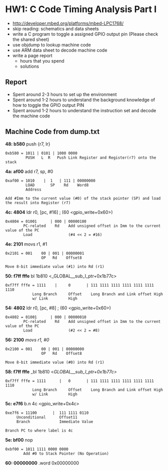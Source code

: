 # HW1: C Code Timing Analysis Part I

  - http://developer.mbed.org/platforms/mbed-LPC1768/
  - skip reading: schematics and data sheets
  - write a C program to toggle a assigned GPIO output pin
    (Please check the shared sheet)
  - use objdump to lookup machine code
  - use ARM data sheet to decode machine code
  - write a page report
    - hours that you spend
    - solutions 

## Report

  - Spent around 2-3 hours to set up the environment
  - Spent around 1-2 hours to understand the background knowledge of how to toggle the GPIO output PIN	
  - Spent around 1-2 hours to understand the instruction set and decode the machine code

## Machine Code from dump.txt

**48:	b580**	push	{r7, lr}

	0xb580 = 1011 | 0101 | 1000 0000
		 	 PUSH   L  R   Push Link Register and Register(r7) onto the stack

**4a:	af00**	add	r7, sp, #0

	0xaf00 = 1010 	 | 	1 	| 111 | 00000000
		 	 LOAD		SP	  Rd	Word8
		 	 Address 

	Add #Imm to the current value (#0) of the stack pointer (SP) and load the result into Register (r7)

**4c:	4804**	ldr	r0, [pc, #16]	; (60 <gpio_write+0x60>)

	0x4804 = 01001		| 000 | 00000100
		 	PC-related	  Rd	Add unsigned offset in Imm to the current value of the PC	
		 	Load				(#4 << 2 = #16)

**4e:	2101**  movs	r1, #1

	0x2101 = 001	00 | 001 | 00000001
			 		OP   Rd    Offset8

	Move 8-bit immediate value (#1) into Rd (r1)

**50:	f7ff fffe**	bl	1b810 <_GLOBAL__sub_I_ptr+0x1b77c>

	0xf7ff fffe = 1111 	  | 	0 		| 111 1111 1111 1111 1111 1111 1110
		      	Long Branch		Offset	  Long Branch and Link offset High
		      	w/ Link			High

**54:	4802**	ldr	r0, [pc, #8]	; (60 <gpio_write+0x60>)

	0x4802 = 01001		| 000 | 00000010
		 	PC-related	  Rd	Add unsigned offset in Imm to the current value of the PC	
		 	Load				(#2 << 2 = #8)

**56:	2100**	_movs	r1, #0_

	0x2100 = 001	00 | 001 | 00000000
			 		OP   Rd    Offset8

	Move 8-bit immediate value (#0) into Rd (r1)

**58:	f7ff fffe**	_bl	1b810 <_GLOBAL__sub_I_ptr+0x1b77c>_

	0xf7ff fffe = 1111 	    | 	0 		| 111 1111 1111 1111 1111 1111 1110
		      	Long Branch		Offset	  Long Branch and Link offset High
		      	w/ Link			High

**5c:	e7f6** b.n	4c <gpio_write+0x4c>

	0xe7f6 = 11100 		 | 	111 1111 0110
		 Unconditional	   	Offset11	
		 Branch		   	  	Immediate Value

	Branch PC to where label is 4c

**5e:	bf00**	nop

	0xbf00 = 1011 1111 0000 0000
		 	Add #0 to Stack Pointer (No Operation)

**60:	00000000** .word	0x00000000




